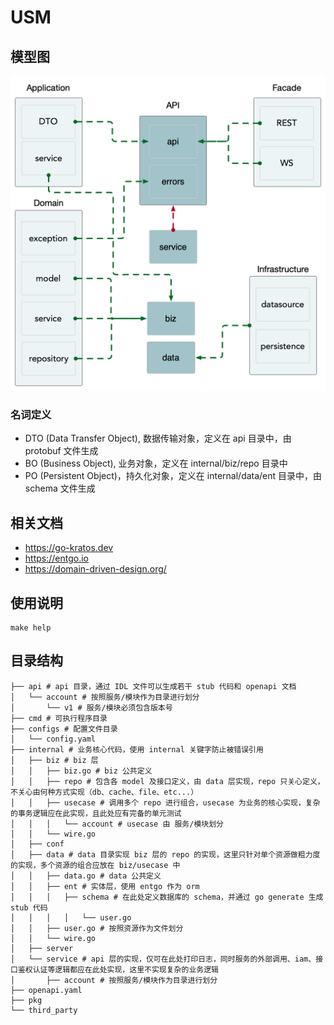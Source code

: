 # USM

## 模型图

![ddd_image](./doc/ddd.png)

### 名词定义

- DTO (Data Transfer Object), 数据传输对象，定义在 api 目录中，由 protobuf 文件生成
- BO (Business Object), 业务对象，定义在 internal/biz/repo 目录中
- PO (Persistent Object)，持久化对象，定义在 internal/data/ent 目录中，由 schema 文件生成

## 相关文档

- https://go-kratos.dev
- https://entgo.io
- https://domain-driven-design.org/

## 使用说明

```shell
make help
```

## 目录结构

```text
├── api # api 目录，通过 IDL 文件可以生成若干 stub 代码和 openapi 文档
│   └── account # 按照服务/模块作为目录进行划分
│       └── v1 # 服务/模块必须包含版本号
├── cmd # 可执行程序目录
├── configs # 配置文件目录
│   └── config.yaml
├── internal # 业务核心代码，使用 internal 关键字防止被错误引用
│   ├── biz # biz 层
│   │   ├── biz.go # biz 公共定义
│   │   ├── repo # 包含各 model 及接口定义，由 data 层实现，repo 只关心定义，不关心由何种方式实现（db、cache、file、etc...）
│   │   ├── usecase # 调用多个 repo 进行组合，usecase 为业务的核心实现，复杂的事务逻辑应在此实现，且此处应有完备的单元测试
│   │   │   └── account # usecase 由 服务/模块划分
│   │   └── wire.go
│   ├── conf
│   ├── data # data 目录实现 biz 层的 repo 的实现，这里只针对单个资源做粗力度的实现，多个资源的组合应放在 biz/usecase 中
│   │   ├── data.go # data 公共定义
│   │   ├── ent # 实体层，使用 entgo 作为 orm
│   │   │   ├── schema # 在此处定义数据库的 schema，并通过 go generate 生成 stub 代码
│   │   │   │   └── user.go
│   │   ├── user.go # 按照资源作为文件划分
│   │   └── wire.go
│   ├── server
│   └── service # api 层的实现，仅可在此处打印日志，同时服务的外部调用、iam、接口鉴权认证等逻辑都应在此处实现，这里不实现复杂的业务逻辑
│       ├── account # 按照服务/模块作为目录进行划分
├── openapi.yaml
├── pkg
└── third_party
```
